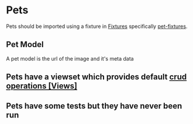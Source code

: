 # Pets

Pets should be imported using a fixture in [Fixtures](/app/fixtures)
specifically [pet-fixtures](/app/fixtures/pet-fixtures.json).

## Pet Model

A pet model is the url of the image and it's meta data

## Pets have a viewset which provides default [crud operations [Views]](/app/pets/views.py)

## Pets have some tests but they have never been run